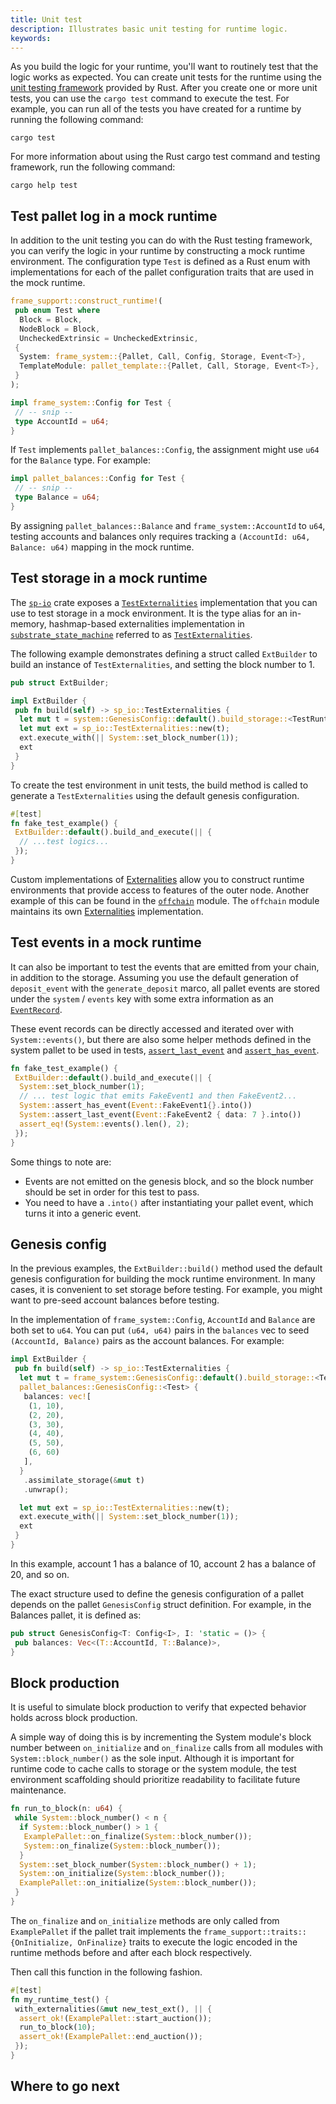 ```yaml
---
title: Unit test
description: Illustrates basic unit testing for runtime logic.
keywords:
---
```


As you build the logic for your runtime, you'll want to routinely test that the logic works as expected.
You can create unit tests for the runtime using the [unit testing framework](https://doc.rust-lang.org/rust-by-example/testing/unit_testing.html) provided by Rust.
After you create one or more unit tests, you can use the `cargo test` command to execute the test.
For example, you can run all of the tests you have created for a runtime by running the following command:

```shell
cargo test
```

For more information about using the Rust cargo test command and testing framework, run the following command:

```shell
cargo help test
```

## Test pallet log in a mock runtime

In addition to the unit testing you can do with the Rust testing framework, you can verify the logic in your runtime by constructing a mock runtime environment.
The configuration type `Test` is defined as a Rust enum with implementations for each of the pallet configuration traits that are used in the mock runtime.

```rust
frame_support::construct_runtime!(
 pub enum Test where
  Block = Block,
  NodeBlock = Block,
  UncheckedExtrinsic = UncheckedExtrinsic,
 {
  System: frame_system::{Pallet, Call, Config, Storage, Event<T>},
  TemplateModule: pallet_template::{Pallet, Call, Storage, Event<T>},
 }
);

impl frame_system::Config for Test {
 // -- snip --
 type AccountId = u64;
}
```

If `Test` implements `pallet_balances::Config`, the assignment might use `u64` for the `Balance` type.
For example:

```rust
impl pallet_balances::Config for Test {
 // -- snip --
 type Balance = u64;
}
```

By assigning `pallet_balances::Balance` and `frame_system::AccountId` to `u64`, testing accounts and balances only requires tracking a `(AccountId: u64, Balance: u64)` mapping in the mock runtime.

## Test storage in a mock runtime

The [`sp-io`](https://paritytech.github.io/substrate/master/sp_io/index.html) crate exposes a [`TestExternalities`](https://paritytech.github.io/substrate/master/sp_io/type.TestExternalities.html) implementation that you can use to test storage in a mock environment.
It is the type alias for an in-memory, hashmap-based externalities implementation in [`substrate_state_machine`](https://paritytech.github.io/substrate/master/sp_state_machine/index.html) referred to as [`TestExternalities`](https://paritytech.github.io/substrate/master/sp_state_machine/struct.TestExternalities.html).

The following example demonstrates defining a struct called `ExtBuilder` to build an instance of `TestExternalities`, and setting the block number to 1.

```rust
pub struct ExtBuilder;

impl ExtBuilder {
 pub fn build(self) -> sp_io::TestExternalities {
  let mut t = system::GenesisConfig::default().build_storage::<TestRuntime>().unwrap();
  let mut ext = sp_io::TestExternalities::new(t);
  ext.execute_with(|| System::set_block_number(1));
  ext
 }
}
```

To create the test environment in unit tests, the build method is called to generate a `TestExternalities` using the default genesis configuration.

```rust
#[test]
fn fake_test_example() {
 ExtBuilder::default().build_and_execute(|| {
  // ...test logics...
 });
}
```

Custom implementations of [Externalities](https://paritytech.github.io/substrate/master/sp_externalities/index.html) allow you to construct runtime environments that provide access to features of the outer node.
Another example of this can be found in the [`offchain`](https://paritytech.github.io/substrate/master/sp_core/offchain/index.html) module.
The `offchain` module maintains its own [Externalities](https://paritytech.github.io/substrate/master/sp_core/offchain/trait.Externalities.html) implementation.

## Test events in a mock runtime

It can also be important to test the events that are emitted from your chain, in addition to the storage.
Assuming you use the default generation of `deposit_event` with the `generate_deposit` marco, all pallet events are stored under the `system` / `events` key with some extra information as an [`EventRecord`](https://paritytech.github.io/substrate/master/frame_system/struct.EventRecord.html).

These event records can be directly accessed and iterated over with `System::events()`, but there are also some helper methods defined in the system pallet to be used in tests, [`assert_last_event`](https://paritytech.github.io/substrate/master/frame_system/pallet/struct.Pallet.html#method.assert_last_event) and [`assert_has_event`](https://paritytech.github.io/substrate/master/frame_system/pallet/struct.Pallet.html#method.assert_has_event).

```rust
fn fake_test_example() {
 ExtBuilder::default().build_and_execute(|| {
  System::set_block_number(1);
  // ... test logic that emits FakeEvent1 and then FakeEvent2...
  System::assert_has_event(Event::FakeEvent1{}.into())
  System::assert_last_event(Event::FakeEvent2 { data: 7 }.into())
  assert_eq!(System::events().len(), 2);
 });
}
```

Some things to note are:

- Events are not emitted on the genesis block, and so the block number should be set in order for this test to pass.
- You need to have a `.into()` after instantiating your pallet event, which turns it into a generic event.

## Genesis config

In the previous examples, the `ExtBuilder::build()` method used the default genesis configuration for building the mock runtime environment.
In many cases, it is convenient to set storage before testing.
For example, you might want to pre-seed account balances before testing.

In the implementation of `frame_system::Config`, `AccountId` and `Balance` are both set to `u64`.
You can put `(u64, u64)` pairs in the `balances` vec to seed `(AccountId, Balance)` pairs as the account balances.
For example:

```rust
impl ExtBuilder {
 pub fn build(self) -> sp_io::TestExternalities {
  let mut t = frame_system::GenesisConfig::default().build_storage::<Test>().unwrap();
  pallet_balances::GenesisConfig::<Test> {
   balances: vec![
    (1, 10),
    (2, 20),
    (3, 30),
    (4, 40),
    (5, 50),
    (6, 60)
   ],
  }
   .assimilate_storage(&mut t)
   .unwrap();

  let mut ext = sp_io::TestExternalities::new(t);
  ext.execute_with(|| System::set_block_number(1));
  ext
 }
}
```

In this example, account 1 has a balance of 10, account 2 has a balance of 20, and so on.

The exact structure used to define the genesis configuration of a pallet depends on the pallet `GenesisConfig` struct definition.
For example, in the Balances pallet, it is defined as:

```rust
pub struct GenesisConfig<T: Config<I>, I: 'static = ()> {
 pub balances: Vec<(T::AccountId, T::Balance)>,
}
```

## Block production

It is useful to simulate block production to verify that expected behavior holds across block production.

A simple way of doing this is by incrementing the System module's block number between `on_initialize` and `on_finalize` calls from all modules with `System::block_number()` as the sole input.
Although it is important for runtime code to cache calls to storage or the system module, the test environment scaffolding should prioritize readability to facilitate future maintenance.

```rust
fn run_to_block(n: u64) {
 while System::block_number() < n {
  if System::block_number() > 1 {
   ExamplePallet::on_finalize(System::block_number());
   System::on_finalize(System::block_number());
  }
  System::set_block_number(System::block_number() + 1);
  System::on_initialize(System::block_number());
  ExamplePallet::on_initialize(System::block_number());
 }
}
```

The `on_finalize` and `on_initialize` methods are only called from `ExamplePallet` if the pallet trait implements the `frame_support::traits::{OnInitialize, OnFinalize}` traits to execute the logic encoded in the runtime methods before and after each block respectively.

Then call this function in the following fashion.

```rust
#[test]
fn my_runtime_test() {
 with_externalities(&mut new_test_ext(), || {
  assert_ok!(ExamplePallet::start_auction());
  run_to_block(10);
  assert_ok!(ExamplePallet::end_auction());
 });
}
```

## Where to go next

<!-- TODO NAV.YAML -->
<!-- add these back -->
<!-- - [Set up tests for your pallet](/reference/how-to-guides/testing/) -->

